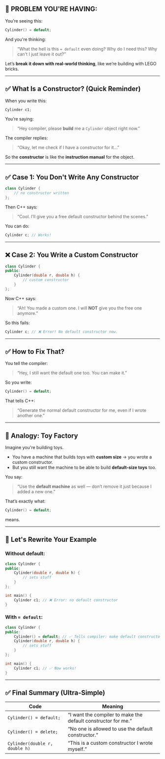 ## 🔴 PROBLEM YOU'RE HAVING:

You’re seeing this:

```cpp
Cylinder() = default;
```

And you're thinking:

> “What the hell is this `= default` even doing? Why do I need this? Why can't I just leave it out?”

Let’s **break it down with real-world thinking**, like we’re building with LEGO bricks.

---

## ✅ What Is a Constructor? (Quick Reminder)

When you write this:

```cpp
Cylinder c1;
```

You’re saying:

> “Hey compiler, please **build** me a `Cylinder` object right now.”

The compiler replies:

> “Okay, let me check if I have a constructor for it…”

So the **constructor** is like the **instruction manual** for the object.

---

## ✅ Case 1: You Don't Write Any Constructor

```cpp
class Cylinder {
    // no constructor written
};
```

Then C++ says:

> “Cool. I’ll give you a free default constructor behind the scenes.”

You can do:

```cpp
Cylinder c; // Works!
```

---

## ❌ Case 2: You Write a Custom Constructor

```cpp
class Cylinder {
public:
    Cylinder(double r, double h) {
        // custom constructor
    }
};
```

Now C++ says:

> “Ah! You made a custom one. I will **NOT** give you the free one anymore.”

So this fails:

```cpp
Cylinder c; // ❌ Error! No default constructor now.
```

---

## ✅ How to Fix That?

You tell the compiler:

> “Hey, I still want the default one too. You can make it.”

So you write:

```cpp
Cylinder() = default;
```

That tells C++:

> “Generate the normal default constructor for me, even if I wrote another one.”

---

## 🔧 Analogy: Toy Factory

Imagine you're building toys.

* You have a machine that builds toys with **custom size** → you wrote a custom constructor.
* But you still want the machine to be able to build **default-size toys** too.

You say:

> “Use the **default machine** as well — don’t remove it just because I added a new one.”

That’s exactly what:

```cpp
Cylinder() = default;
```

means.

---

## 🧪 Let's Rewrite Your Example

### Without default:

```cpp
class Cylinder {
public:
    Cylinder(double r, double h) {
        // sets stuff
    }
};

int main() {
    Cylinder c1; // ❌ Error: no default constructor
}
```

### With `= default`:

```cpp
class Cylinder {
public:
    Cylinder() = default; // ✅ Tells compiler: make default constructor!
    Cylinder(double r, double h) {
        // sets stuff
    }
};

int main() {
    Cylinder c1; // ✅ Now works!
}
```

---

## ✅ Final Summary (Ultra-Simple)

| Code                           | Meaning                                                       |
| ------------------------------ | ------------------------------------------------------------- |
| `Cylinder() = default;`        | “I want the compiler to make the default constructor for me.” |
| `Cylinder() = delete;`         | “No one is allowed to use the default constructor.”           |
| `Cylinder(double r, double h)` | “This is a custom constructor I wrote myself.”                |
